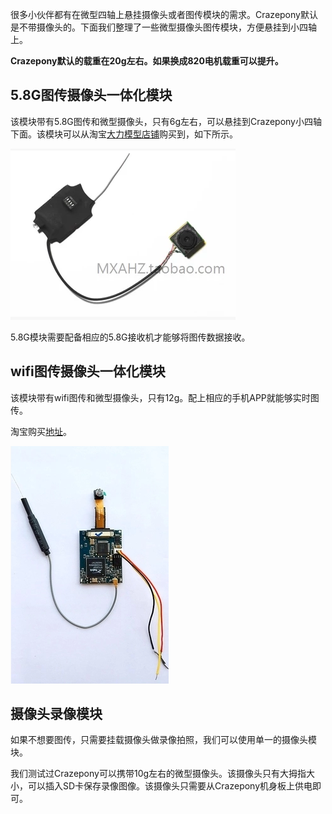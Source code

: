 
很多小伙伴都有在微型四轴上悬挂摄像头或者图传模块的需求。Crazepony默认是不带摄像头的。下面我们整理了一些微型摄像头图传模块，方便悬挂到小四轴上。

**Crazepony默认的载重在20g左右。如果换成820电机载重可以提升。**

## 5.8G图传摄像头一体化模块
该模块带有5.8G图传和微型摄像头，只有6g左右，可以悬挂到Crazepony小四轴下面。该模块可以从淘宝[大力模型店铺](https://item.taobao.com/item.htm?spm=a230r.1.14.80.cIqWid&id=35396029433&ns=1&abbucket=10#detail)购买到，如下所示。

![](/assets/img/5-8-camera.png)

5.8G模块需要配备相应的5.8G接收机才能够将图传数据接收。

## wifi图传摄像头一体化模块
该模块带有wifi图传和微型摄像头，只有12g。配上相应的手机APP就能够实时图传。

淘宝购买[地址](https://item.taobao.com/item.htm?spm=a230r.1.14.27.5gpw36&id=41922621855&ns=1&abbucket=5&_u=h2imi8b78f7#detail)。

![](/assets/img/wifi-camera.png)

## 摄像头录像模块
如果不想要图传，只需要挂载摄像头做录像拍照，我们可以使用单一的摄像头模块。

我们测试过Crazepony可以携带10g左右的微型摄像头。该摄像头只有大拇指大小，可以插入SD卡保存录像图像。该摄像头只需要从Crazepony机身板上供电即可。
